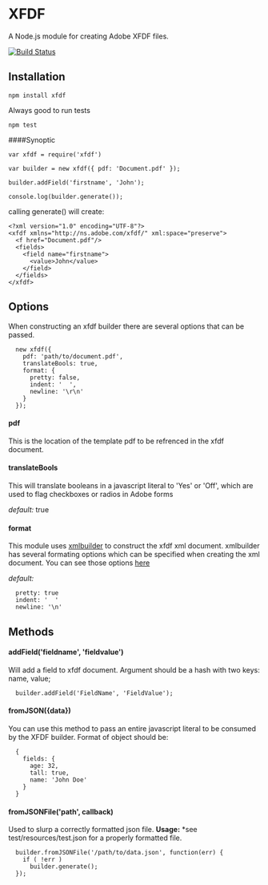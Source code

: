 # XFDF
A Node.js module for creating Adobe XFDF files.

[![Build Status](https://travis-ci.org/ScottONeal/xfdf.svg?branch=master)](https://travis-ci.org/ScottONeal/xfdf)

## Installation
```
npm install xfdf
```
Always good to run tests
```
npm test
```

####Synoptic
```
var xfdf = require('xfdf')

var builder = new xfdf({ pdf: 'Document.pdf' });

builder.addField('firstname', 'John');

console.log(builder.generate());
```

calling generate() will create:

```
<?xml version="1.0" encoding="UTF-8"?>
<xfdf xmlns="http://ns.adobe.com/xfdf/" xml:space="preserve">
  <f href="Document.pdf"/>
  <fields>
    <field name="firstname">
      <value>John</value>
    </field>
  </fields>
</xfdf>
```

## Options

When constructing an xfdf builder there are several options that can be passed.
```
  new xfdf({
    pdf: 'path/to/document.pdf',
    translateBools: true,
    format: {
      pretty: false,
      indent: '  ',
      newline: '\r\n'
    }
  });
```

#### pdf
This is the location of the template pdf to be refrenced in the xfdf document.

#### translateBools
This will translate booleans in a javascript literal to 'Yes' or 'Off', which are used to flag checkboxes or radios in Adobe forms

*default:* true

#### format
This module uses [xmlbuilder](https://github.com/oozcitak/xmlbuilder-js) to construct the xfdf xml document. xmlbuilder has several formating options which can be specified when creating the xml document. You can see those options [here](https://github.com/oozcitak/xmlbuilder-js/wiki#converting-to-string)

*default:* 
```
  pretty: true
  indent: '  '
  newline: '\n'
```

## Methods

#### addField('fieldname', 'fieldvalue')

Will add a field to xfdf document.
Argument should be a hash with two keys: name, value;
```
  builder.addField('FieldName', 'FieldValue');
```

#### fromJSON({data})

You can use this method to pass an entire javascript literal to be consumed by the XFDF builder.
Format of object should be:
```
  {
    fields: {
      age: 32,
      tall: true,
      name: 'John Doe'
    }
  }
```

#### fromJSONFile('path', callback)

Used to slurp a correctly formatted json file.
**Usage:** *see test/resources/test.json for a properly formatted file.
```
  builder.fromJSONFile('/path/to/data.json', function(err) {
    if ( !err ) 
      builder.generate(); 
  });
```

